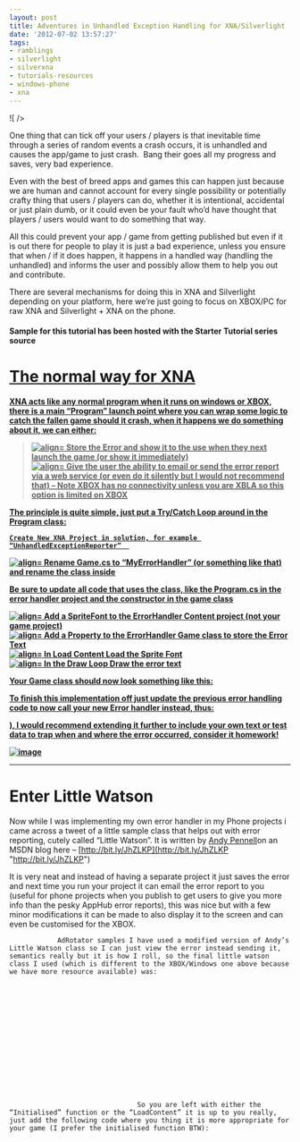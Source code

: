 ```yaml
---
layout: post
title: Adventures in Unhandled Exception Handling for XNA/Silverlight
date: '2012-07-02 13:57:27'
tags:
- ramblings
- silverlight
- silverxna
- tutorials-resources
- windows-phone
- xna
---
```


![ /></p>
<p>One thing that can tick off your users / players is that inevitable time through a series of random events a crash occurs, it is unhandled and causes the app/game to just crash.  Bang their goes all my progress and saves, very bad experience.</p>
<p>Even with the best of breed apps and games this can happen just because we are human and cannot account for every single possibility or potentially crafty thing that users / players can do, whether it is intentional, accidental or just plain dumb, or it could even be your fault who’d have thought that players / users would want to do something that way.</p>
<p>All this could prevent your app / game from getting published but even if it is out there for people to play it is just a bad experience, unless you ensure that when / if it does happen, it happens in a handled way (handling the unhandled) and informs the user and possibly allow them to help you out and contribute.</p>
<p>There are several mechanisms for doing this in XNA and Silverlight depending on your platform, here we’re just going to focus on XBOX/PC for raw XNA and Silverlight + XNA on the phone.</p>
<h4>Sample for this tutorial has been hosted with the Starter Tutorial series source <a href=](http://www.lifeasbob.com/content/binary/UnhandledException.jpg)here on codeplex – [http://bit.ly/JmuXTE](http://bit.ly/JmuXTE "http://bit.ly/JmuXTE")

* * *

# The normal way for XNA

XNA acts like any normal program when it runs on windows or XBOX, there is a main “Program” launch point where you can wrap some logic to catch the fallen game should it crash, when it happens we do something about it, we can either:

> ![align=](http://www.dotnetscraps.com/samples/bullets/016.gif)    Store the Error and show it to the use when they next launch the game (or show it immediately)  
> ![align=](http://www.dotnetscraps.com/samples/bullets/016.gif)    Give the user the ability to email or send the error report via a web service (or even do it silently but I would not recommend that)  – Note XBOX has no connectivity unless you are XBLA so this option is limited on XBOX

The principle is quite simple, just put a Try/Catch Loop around in the Program class:

    

    Create New XNA Project in solution, for example “UnhandledExceptionReporter”  
 ![align=](http://www.dotnetscraps.com/samples/bullets/016.gif)    Rename Game.cs to “MyErrorHandler” (or something like that) and rename the class inside

Be sure to update all code that uses the class, like the Program.cs in the error handler project and the constructor in the game class

![align=](http://www.dotnetscraps.com/samples/bullets/016.gif)     Add a SpriteFont to the ErrorHandler Content project (not your game project)  
 ![align=](http://www.dotnetscraps.com/samples/bullets/016.gif)     Add a Property to the ErrorHandler Game class to store the Error Text  
 ![align=](http://www.dotnetscraps.com/samples/bullets/016.gif)     In Load Content Load the Sprite Font  
 ![align=](http://www.dotnetscraps.com/samples/bullets/016.gif)    In the Draw Loop Draw the error text

Your Game class should now look something like this:

    

To finish this implementation off just update the previous error handling code to now call your new Error handler instead, thus:

    

), I would recommend extending it further to include your own text or test data to trap when and where the error occurred, consider it homework!

[![image](/Images/wordpress/2012/07/image_thumb140.png "image")](/Images/wordpress/2012/07/image137.png)

* * *

# Enter Little Watson

Now while I was implementing my own error handler in my Phone projects i came across a tweet of a little sample class that helps out with error reporting, cutely called “Little Watson”.  It is written by [Andy Pennell](http://blogs.msdn.com/3107/ProfileUrlRedirect.ashx)on an MSDN blog here – [http://bit.ly/JhZLKP](http://bit.ly/JhZLKP "http://bit.ly/JhZLKP")

It is very neat and instead of having a separate project it just saves the error and next time you run your project it can email the error report to you (useful for phone projects when you publish to get users to give you more info than the pesky AppHub error reports), this was nice but with a few minor modifications it can be made to also display it to the screen and can even be customised for the XBOX.

    
    
        
        
            
            
                AdRotator samples I have used a modified version of Andy’s Little Watson class so I can just view the error instead sending it, semantics really but it is how I roll, so the final little watson class I used (which is different to the XBOX/Windows one above because we have more resource available) was:
                
                
                    
                    
                        
                        
                            
                            
                                
                                
                                    
                                    
                                        
                                    
                                    
                                    
                                    So you are left with either the “Initialised” function or the “LoadContent” it is up to you really, just add the following code where you thing it is more appropriate for your game (I prefer the initialised function BTW):
                                    
                                    
                                    
                                    
                                        
                                    
                                    
                                
                                
                            
                            
                        
                        
                    
                    
                
                
                
            
            
        
        
    
    

